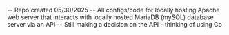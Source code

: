 -- Repo created 05/30/2025
-- All configs/code for locally hosting Apache web server that interacts with locally hosted MariaDB (mySQL) database server via an API
-- Still making a decision on the API - thinking of using Go